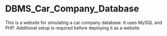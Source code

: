 # DBMS_Car_Company_Database
This is a website for simulating a car company database. It uses MySQL and PHP. Additional setup is required before deploying it as a website
